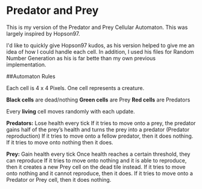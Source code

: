 # Predator and Prey

This is my version of the Predator and Prey Cellular Automaton. This was largely inspired by Hopson97.

I'd like to quickly give Hopson97 kudos, as his version helped to give me an idea of how I could handle each cell. In addition,
I used his files for Random Number Generation as his is far bette than my own previous implementation.

##Automaton Rules

Each cell is 4 x 4 Pixels.
One cell represents a creature.

**Black cells** are dead/nothing
**Green cells** are Prey
**Red cells** are Predators

Every **living** cell moves randomly with each update.

**Predators:**
Lose health every tick
If it tries to move onto a prey, the predator gains half of the prey’s health and turns the prey into a predator (Predator reproduction)
If it tries to move onto a fellow predator, then it does nothing.
If it tries to move onto nothing then it does.

**Prey:**
Gain health every tick
Once health reaches a certain threshold, they can reproduce
If it tries to move onto nothing and it is able to reproduce, then it creates a new Prey cell on the dead tile instead.
If it tries to move onto nothing and it cannot reproduce, then it does.
If it tries to move onto a Predator or Prey cell, then it does nothing.
